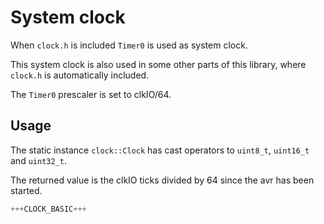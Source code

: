 # System clock

When `clock.h` is included `Timer0` is used as system clock.

This system clock is also used in some other parts of this library,
where `clock.h` is automatically included.

The `Timer0` prescaler is set to clkIO/64.


## Usage

The static instance `clock::Clock` has cast operators to `uint8_t`,
`uint16_t` and `uint32_t`.

The returned value is the clkIO ticks divided by 64 since the avr has
been started.

```C++
+++CLOCK_BASIC+++
```


